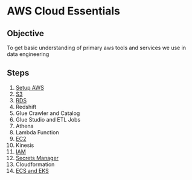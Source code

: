 # AWS Cloud Essentials

## Objective

To get basic understanding of primary aws tools and services we use in data engineering

## Steps

1. [Setup AWS](./setup-aws.md)
1. [S3](./s3.md)
1. [RDS](./rds.md)
1. Redshift
1. Glue Crawler and Catalog
1. Glue Studio and ETL Jobs
1. Athena
1. Lambda Function
1. [EC2](./ec2.md)
1. Kinesis
1. [IAM](./iam.md)
1. [Secrets Manager](./secrets-manager/)
1. Cloudformation
1. [ECS and EKS](./containers-on-aws.md)